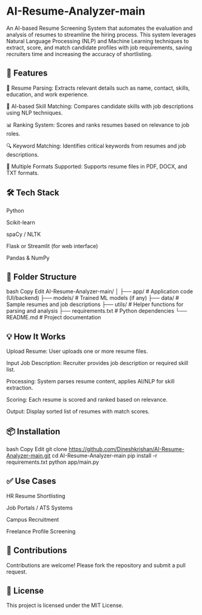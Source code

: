 # AI-Resume-Analyzer-main
An AI-based Resume Screening System that automates the evaluation and analysis of resumes to streamline the hiring process. This system leverages Natural Language Processing (NLP) and Machine Learning techniques to extract, score, and match candidate profiles with job requirements, saving recruiters time and increasing the accuracy of shortlisting.

## **🚀 Features**
📄 Resume Parsing: Extracts relevant details such as name, contact, skills, education, and work experience.

🧠 AI-based Skill Matching: Compares candidate skills with job descriptions using NLP techniques.

📊 Ranking System: Scores and ranks resumes based on relevance to job roles.

🔍 Keyword Matching: Identifies critical keywords from resumes and job descriptions.

📁 Multiple Formats Supported: Supports resume files in PDF, DOCX, and TXT formats.

## **🛠️ Tech Stack**
Python

Scikit-learn

spaCy / NLTK

Flask or Streamlit (for web interface)

Pandas & NumPy

## **📂 Folder Structure**
bash
Copy
Edit
AI-Resume-Analyzer-main/
│
├── app/                     # Application code (UI/backend)
├── models/                  # Trained ML models (if any)
├── data/                    # Sample resumes and job descriptions
├── utils/                   # Helper functions for parsing and analysis
├── requirements.txt         # Python dependencies
└── README.md                # Project documentation
## **💡 How It Works**
Upload Resume: User uploads one or more resume files.

Input Job Description: Recruiter provides job description or required skill list.

Processing: System parses resume content, applies AI/NLP for skill extraction.

Scoring: Each resume is scored and ranked based on relevance.

Output: Display sorted list of resumes with match scores.

## **📦 Installation**
bash
Copy
Edit
git clone https://github.com/Dineshkrishan/AI-Resume-Analyzer-main.git
cd AI-Resume-Analyzer-main
pip install -r requirements.txt
python app/main.py

## **✅ Use Cases**
HR Resume Shortlisting

Job Portals / ATS Systems

Campus Recruitment

Freelance Profile Screening

## **🤝 Contributions**
Contributions are welcome! Please fork the repository and submit a pull request.

## **📄 License**
This project is licensed under the MIT License.
